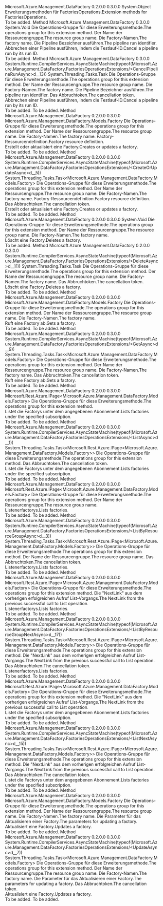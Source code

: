 <Type Name="FactoriesOperationsExtensions" FullName="Microsoft.Azure.Management.DataFactory.FactoriesOperationsExtensions">
  <TypeSignature Language="C#" Value="public static class FactoriesOperationsExtensions" />
  <TypeSignature Language="ILAsm" Value=".class public auto ansi abstract sealed beforefieldinit FactoriesOperationsExtensions extends System.Object" />
  <TypeSignature Language="DocId" Value="T:Microsoft.Azure.Management.DataFactory.FactoriesOperationsExtensions" />
  <TypeSignature Language="VB.NET" Value="Public Module FactoriesOperationsExtensions" />
  <TypeSignature Language="F#" Value="type FactoriesOperationsExtensions = class" />
  <AssemblyInfo>
    <AssemblyName>Microsoft.Azure.Management.DataFactory</AssemblyName>
    <AssemblyVersion>0.2.0.0</AssemblyVersion>
    <AssemblyVersion>0.3.0.0</AssemblyVersion>
  </AssemblyInfo>
  <Base>
    <BaseTypeName>System.Object</BaseTypeName>
  </Base>
  <Interfaces />
  <Docs>
    <summary>
            <span data-ttu-id="1cfda-101">Erweiterungsmethoden für FactoriesOperations.</span><span class="sxs-lookup"><span data-stu-id="1cfda-101">Extension methods for FactoriesOperations.</span></span>
            </summary>
    <remarks>To be added.</remarks>
  </Docs>
  <Members>
    <Member MemberName="CancelPipelineRun">
      <MemberSignature Language="C#" Value="public static void CancelPipelineRun (this Microsoft.Azure.Management.DataFactory.IFactoriesOperations operations, string resourceGroupName, string factoryName, string runId);" />
      <MemberSignature Language="ILAsm" Value=".method public static hidebysig void CancelPipelineRun(class Microsoft.Azure.Management.DataFactory.IFactoriesOperations operations, string resourceGroupName, string factoryName, string runId) cil managed" />
      <MemberSignature Language="DocId" Value="M:Microsoft.Azure.Management.DataFactory.FactoriesOperationsExtensions.CancelPipelineRun(Microsoft.Azure.Management.DataFactory.IFactoriesOperations,System.String,System.String,System.String)" />
      <MemberSignature Language="VB.NET" Value="&lt;Extension()&gt;&#xA;Public Sub CancelPipelineRun (operations As IFactoriesOperations, resourceGroupName As String, factoryName As String, runId As String)" />
      <MemberSignature Language="F#" Value="static member CancelPipelineRun : Microsoft.Azure.Management.DataFactory.IFactoriesOperations * string * string * string -&gt; unit" Usage="Microsoft.Azure.Management.DataFactory.FactoriesOperationsExtensions.CancelPipelineRun (operations, resourceGroupName, factoryName, runId)" />
      <MemberType>Method</MemberType>
      <AssemblyInfo>
        <AssemblyName>Microsoft.Azure.Management.DataFactory</AssemblyName>
        <AssemblyVersion>0.3.0.0</AssemblyVersion>
      </AssemblyInfo>
      <ReturnValue>
        <ReturnType>System.Void</ReturnType>
      </ReturnValue>
      <Parameters>
        <Parameter Name="operations" Type="Microsoft.Azure.Management.DataFactory.IFactoriesOperations" RefType="this" />
        <Parameter Name="resourceGroupName" Type="System.String" />
        <Parameter Name="factoryName" Type="System.String" />
        <Parameter Name="runId" Type="System.String" />
      </Parameters>
      <Docs>
        <param name="operations">
            <span data-ttu-id="1cfda-102">Die Operations-Gruppe für diese Erweiterungsmethode.</span><span class="sxs-lookup"><span data-stu-id="1cfda-102">The operations group for this extension method.</span></span>
            </param>
        <param name="resourceGroupName">
            <span data-ttu-id="1cfda-103">Der Name der Ressourcengruppe.</span><span class="sxs-lookup"><span data-stu-id="1cfda-103">The resource group name.</span></span>
            </param>
        <param name="factoryName">
            <span data-ttu-id="1cfda-104">Die Factory-Namen.</span><span class="sxs-lookup"><span data-stu-id="1cfda-104">The factory name.</span></span>
            </param>
        <param name="runId">
            <span data-ttu-id="1cfda-105">Die Pipeline Bezeichner ausführen.</span><span class="sxs-lookup"><span data-stu-id="1cfda-105">The pipeline run identifier.</span></span>
            </param>
        <summary>
            <span data-ttu-id="1cfda-106">Abbrechen einer Pipeline ausführen, indem die Testlauf-ID.</span><span class="sxs-lookup"><span data-stu-id="1cfda-106">Cancel a pipeline run by its run ID.</span></span>
            </summary>
        <remarks>To be added.</remarks>
      </Docs>
    </Member>
    <Member MemberName="CancelPipelineRunAsync">
      <MemberSignature Language="C#" Value="public static System.Threading.Tasks.Task CancelPipelineRunAsync (this Microsoft.Azure.Management.DataFactory.IFactoriesOperations operations, string resourceGroupName, string factoryName, string runId, System.Threading.CancellationToken cancellationToken = null);" />
      <MemberSignature Language="ILAsm" Value=".method public static hidebysig class System.Threading.Tasks.Task CancelPipelineRunAsync(class Microsoft.Azure.Management.DataFactory.IFactoriesOperations operations, string resourceGroupName, string factoryName, string runId, valuetype System.Threading.CancellationToken cancellationToken) cil managed" />
      <MemberSignature Language="DocId" Value="M:Microsoft.Azure.Management.DataFactory.FactoriesOperationsExtensions.CancelPipelineRunAsync(Microsoft.Azure.Management.DataFactory.IFactoriesOperations,System.String,System.String,System.String,System.Threading.CancellationToken)" />
      <MemberSignature Language="F#" Value="static member CancelPipelineRunAsync : Microsoft.Azure.Management.DataFactory.IFactoriesOperations * string * string * string * System.Threading.CancellationToken -&gt; System.Threading.Tasks.Task" Usage="Microsoft.Azure.Management.DataFactory.FactoriesOperationsExtensions.CancelPipelineRunAsync (operations, resourceGroupName, factoryName, runId, cancellationToken)" />
      <MemberType>Method</MemberType>
      <AssemblyInfo>
        <AssemblyName>Microsoft.Azure.Management.DataFactory</AssemblyName>
        <AssemblyVersion>0.3.0.0</AssemblyVersion>
      </AssemblyInfo>
      <Attributes>
        <Attribute>
          <AttributeName>System.Runtime.CompilerServices.AsyncStateMachine(typeof(Microsoft.Azure.Management.DataFactory.FactoriesOperationsExtensions/&lt;CancelPipelineRunAsync&gt;d__13))</AttributeName>
        </Attribute>
      </Attributes>
      <ReturnValue>
        <ReturnType>System.Threading.Tasks.Task</ReturnType>
      </ReturnValue>
      <Parameters>
        <Parameter Name="operations" Type="Microsoft.Azure.Management.DataFactory.IFactoriesOperations" RefType="this" />
        <Parameter Name="resourceGroupName" Type="System.String" />
        <Parameter Name="factoryName" Type="System.String" />
        <Parameter Name="runId" Type="System.String" />
        <Parameter Name="cancellationToken" Type="System.Threading.CancellationToken" />
      </Parameters>
      <Docs>
        <param name="operations">
            <span data-ttu-id="1cfda-107">Die Operations-Gruppe für diese Erweiterungsmethode.</span><span class="sxs-lookup"><span data-stu-id="1cfda-107">The operations group for this extension method.</span></span>
            </param>
        <param name="resourceGroupName">
            <span data-ttu-id="1cfda-108">Der Name der Ressourcengruppe.</span><span class="sxs-lookup"><span data-stu-id="1cfda-108">The resource group name.</span></span>
            </param>
        <param name="factoryName">
            <span data-ttu-id="1cfda-109">Die Factory-Namen.</span><span class="sxs-lookup"><span data-stu-id="1cfda-109">The factory name.</span></span>
            </param>
        <param name="runId">
            <span data-ttu-id="1cfda-110">Die Pipeline Bezeichner ausführen.</span><span class="sxs-lookup"><span data-stu-id="1cfda-110">The pipeline run identifier.</span></span>
            </param>
        <param name="cancellationToken">
            <span data-ttu-id="1cfda-111">Das Abbruchtoken.</span><span class="sxs-lookup"><span data-stu-id="1cfda-111">The cancellation token.</span></span>
            </param>
        <summary>
            <span data-ttu-id="1cfda-112">Abbrechen einer Pipeline ausführen, indem die Testlauf-ID.</span><span class="sxs-lookup"><span data-stu-id="1cfda-112">Cancel a pipeline run by its run ID.</span></span>
            </summary>
        <returns>To be added.</returns>
        <remarks>To be added.</remarks>
      </Docs>
    </Member>
    <Member MemberName="CreateOrUpdate">
      <MemberSignature Language="C#" Value="public static Microsoft.Azure.Management.DataFactory.Models.Factory CreateOrUpdate (this Microsoft.Azure.Management.DataFactory.IFactoriesOperations operations, string resourceGroupName, string factoryName, Microsoft.Azure.Management.DataFactory.Models.Factory factory);" />
      <MemberSignature Language="ILAsm" Value=".method public static hidebysig class Microsoft.Azure.Management.DataFactory.Models.Factory CreateOrUpdate(class Microsoft.Azure.Management.DataFactory.IFactoriesOperations operations, string resourceGroupName, string factoryName, class Microsoft.Azure.Management.DataFactory.Models.Factory factory) cil managed" />
      <MemberSignature Language="DocId" Value="M:Microsoft.Azure.Management.DataFactory.FactoriesOperationsExtensions.CreateOrUpdate(Microsoft.Azure.Management.DataFactory.IFactoriesOperations,System.String,System.String,Microsoft.Azure.Management.DataFactory.Models.Factory)" />
      <MemberSignature Language="F#" Value="static member CreateOrUpdate : Microsoft.Azure.Management.DataFactory.IFactoriesOperations * string * string * Microsoft.Azure.Management.DataFactory.Models.Factory -&gt; Microsoft.Azure.Management.DataFactory.Models.Factory" Usage="Microsoft.Azure.Management.DataFactory.FactoriesOperationsExtensions.CreateOrUpdate (operations, resourceGroupName, factoryName, factory)" />
      <MemberType>Method</MemberType>
      <AssemblyInfo>
        <AssemblyName>Microsoft.Azure.Management.DataFactory</AssemblyName>
        <AssemblyVersion>0.2.0.0</AssemblyVersion>
        <AssemblyVersion>0.3.0.0</AssemblyVersion>
      </AssemblyInfo>
      <ReturnValue>
        <ReturnType>Microsoft.Azure.Management.DataFactory.Models.Factory</ReturnType>
      </ReturnValue>
      <Parameters>
        <Parameter Name="operations" Type="Microsoft.Azure.Management.DataFactory.IFactoriesOperations" RefType="this" />
        <Parameter Name="resourceGroupName" Type="System.String" />
        <Parameter Name="factoryName" Type="System.String" />
        <Parameter Name="factory" Type="Microsoft.Azure.Management.DataFactory.Models.Factory" />
      </Parameters>
      <Docs>
        <param name="operations">
            <span data-ttu-id="1cfda-113">Die Operations-Gruppe für diese Erweiterungsmethode.</span><span class="sxs-lookup"><span data-stu-id="1cfda-113">The operations group for this extension method.</span></span>
            </param>
        <param name="resourceGroupName">
            <span data-ttu-id="1cfda-114">Der Name der Ressourcengruppe.</span><span class="sxs-lookup"><span data-stu-id="1cfda-114">The resource group name.</span></span>
            </param>
        <param name="factoryName">
            <span data-ttu-id="1cfda-115">Die Factory-Namen.</span><span class="sxs-lookup"><span data-stu-id="1cfda-115">The factory name.</span></span>
            </param>
        <param name="factory">
            <span data-ttu-id="1cfda-116">Factory-Ressourcendefinition.</span><span class="sxs-lookup"><span data-stu-id="1cfda-116">Factory resource definition.</span></span>
            </param>
        <summary>
            <span data-ttu-id="1cfda-117">Erstellt oder aktualisiert eine Factory.</span><span class="sxs-lookup"><span data-stu-id="1cfda-117">Creates or updates a factory.</span></span>
            </summary>
        <returns>To be added.</returns>
        <remarks>To be added.</remarks>
      </Docs>
    </Member>
    <Member MemberName="CreateOrUpdateAsync">
      <MemberSignature Language="C#" Value="public static System.Threading.Tasks.Task&lt;Microsoft.Azure.Management.DataFactory.Models.Factory&gt; CreateOrUpdateAsync (this Microsoft.Azure.Management.DataFactory.IFactoriesOperations operations, string resourceGroupName, string factoryName, Microsoft.Azure.Management.DataFactory.Models.Factory factory, System.Threading.CancellationToken cancellationToken = null);" />
      <MemberSignature Language="ILAsm" Value=".method public static hidebysig class System.Threading.Tasks.Task`1&lt;class Microsoft.Azure.Management.DataFactory.Models.Factory&gt; CreateOrUpdateAsync(class Microsoft.Azure.Management.DataFactory.IFactoriesOperations operations, string resourceGroupName, string factoryName, class Microsoft.Azure.Management.DataFactory.Models.Factory factory, valuetype System.Threading.CancellationToken cancellationToken) cil managed" />
      <MemberSignature Language="DocId" Value="M:Microsoft.Azure.Management.DataFactory.FactoriesOperationsExtensions.CreateOrUpdateAsync(Microsoft.Azure.Management.DataFactory.IFactoriesOperations,System.String,System.String,Microsoft.Azure.Management.DataFactory.Models.Factory,System.Threading.CancellationToken)" />
      <MemberSignature Language="F#" Value="static member CreateOrUpdateAsync : Microsoft.Azure.Management.DataFactory.IFactoriesOperations * string * string * Microsoft.Azure.Management.DataFactory.Models.Factory * System.Threading.CancellationToken -&gt; System.Threading.Tasks.Task&lt;Microsoft.Azure.Management.DataFactory.Models.Factory&gt;" Usage="Microsoft.Azure.Management.DataFactory.FactoriesOperationsExtensions.CreateOrUpdateAsync (operations, resourceGroupName, factoryName, factory, cancellationToken)" />
      <MemberType>Method</MemberType>
      <AssemblyInfo>
        <AssemblyName>Microsoft.Azure.Management.DataFactory</AssemblyName>
        <AssemblyVersion>0.2.0.0</AssemblyVersion>
        <AssemblyVersion>0.3.0.0</AssemblyVersion>
      </AssemblyInfo>
      <Attributes>
        <Attribute>
          <AttributeName>System.Runtime.CompilerServices.AsyncStateMachine(typeof(Microsoft.Azure.Management.DataFactory.FactoriesOperationsExtensions/&lt;CreateOrUpdateAsync&gt;d__5))</AttributeName>
        </Attribute>
      </Attributes>
      <ReturnValue>
        <ReturnType>System.Threading.Tasks.Task&lt;Microsoft.Azure.Management.DataFactory.Models.Factory&gt;</ReturnType>
      </ReturnValue>
      <Parameters>
        <Parameter Name="operations" Type="Microsoft.Azure.Management.DataFactory.IFactoriesOperations" RefType="this" />
        <Parameter Name="resourceGroupName" Type="System.String" />
        <Parameter Name="factoryName" Type="System.String" />
        <Parameter Name="factory" Type="Microsoft.Azure.Management.DataFactory.Models.Factory" />
        <Parameter Name="cancellationToken" Type="System.Threading.CancellationToken" />
      </Parameters>
      <Docs>
        <param name="operations">
            <span data-ttu-id="1cfda-118">Die Operations-Gruppe für diese Erweiterungsmethode.</span><span class="sxs-lookup"><span data-stu-id="1cfda-118">The operations group for this extension method.</span></span>
            </param>
        <param name="resourceGroupName">
            <span data-ttu-id="1cfda-119">Der Name der Ressourcengruppe.</span><span class="sxs-lookup"><span data-stu-id="1cfda-119">The resource group name.</span></span>
            </param>
        <param name="factoryName">
            <span data-ttu-id="1cfda-120">Die Factory-Namen.</span><span class="sxs-lookup"><span data-stu-id="1cfda-120">The factory name.</span></span>
            </param>
        <param name="factory">
            <span data-ttu-id="1cfda-121">Factory-Ressourcendefinition.</span><span class="sxs-lookup"><span data-stu-id="1cfda-121">Factory resource definition.</span></span>
            </param>
        <param name="cancellationToken">
            <span data-ttu-id="1cfda-122">Das Abbruchtoken.</span><span class="sxs-lookup"><span data-stu-id="1cfda-122">The cancellation token.</span></span>
            </param>
        <summary>
            <span data-ttu-id="1cfda-123">Erstellt oder aktualisiert eine Factory.</span><span class="sxs-lookup"><span data-stu-id="1cfda-123">Creates or updates a factory.</span></span>
            </summary>
        <returns>To be added.</returns>
        <remarks>To be added.</remarks>
      </Docs>
    </Member>
    <Member MemberName="Delete">
      <MemberSignature Language="C#" Value="public static void Delete (this Microsoft.Azure.Management.DataFactory.IFactoriesOperations operations, string resourceGroupName, string factoryName);" />
      <MemberSignature Language="ILAsm" Value=".method public static hidebysig void Delete(class Microsoft.Azure.Management.DataFactory.IFactoriesOperations operations, string resourceGroupName, string factoryName) cil managed" />
      <MemberSignature Language="DocId" Value="M:Microsoft.Azure.Management.DataFactory.FactoriesOperationsExtensions.Delete(Microsoft.Azure.Management.DataFactory.IFactoriesOperations,System.String,System.String)" />
      <MemberSignature Language="VB.NET" Value="&lt;Extension()&gt;&#xA;Public Sub Delete (operations As IFactoriesOperations, resourceGroupName As String, factoryName As String)" />
      <MemberSignature Language="F#" Value="static member Delete : Microsoft.Azure.Management.DataFactory.IFactoriesOperations * string * string -&gt; unit" Usage="Microsoft.Azure.Management.DataFactory.FactoriesOperationsExtensions.Delete (operations, resourceGroupName, factoryName)" />
      <MemberType>Method</MemberType>
      <AssemblyInfo>
        <AssemblyName>Microsoft.Azure.Management.DataFactory</AssemblyName>
        <AssemblyVersion>0.2.0.0</AssemblyVersion>
        <AssemblyVersion>0.3.0.0</AssemblyVersion>
      </AssemblyInfo>
      <ReturnValue>
        <ReturnType>System.Void</ReturnType>
      </ReturnValue>
      <Parameters>
        <Parameter Name="operations" Type="Microsoft.Azure.Management.DataFactory.IFactoriesOperations" RefType="this" />
        <Parameter Name="resourceGroupName" Type="System.String" />
        <Parameter Name="factoryName" Type="System.String" />
      </Parameters>
      <Docs>
        <param name="operations">
            <span data-ttu-id="1cfda-124">Die Operations-Gruppe für diese Erweiterungsmethode.</span><span class="sxs-lookup"><span data-stu-id="1cfda-124">The operations group for this extension method.</span></span>
            </param>
        <param name="resourceGroupName">
            <span data-ttu-id="1cfda-125">Der Name der Ressourcengruppe.</span><span class="sxs-lookup"><span data-stu-id="1cfda-125">The resource group name.</span></span>
            </param>
        <param name="factoryName">
            <span data-ttu-id="1cfda-126">Die Factory-Namen.</span><span class="sxs-lookup"><span data-stu-id="1cfda-126">The factory name.</span></span>
            </param>
        <summary>
            <span data-ttu-id="1cfda-127">Löscht eine Factory.</span><span class="sxs-lookup"><span data-stu-id="1cfda-127">Deletes a factory.</span></span>
            </summary>
        <remarks>To be added.</remarks>
      </Docs>
    </Member>
    <Member MemberName="DeleteAsync">
      <MemberSignature Language="C#" Value="public static System.Threading.Tasks.Task DeleteAsync (this Microsoft.Azure.Management.DataFactory.IFactoriesOperations operations, string resourceGroupName, string factoryName, System.Threading.CancellationToken cancellationToken = null);" />
      <MemberSignature Language="ILAsm" Value=".method public static hidebysig class System.Threading.Tasks.Task DeleteAsync(class Microsoft.Azure.Management.DataFactory.IFactoriesOperations operations, string resourceGroupName, string factoryName, valuetype System.Threading.CancellationToken cancellationToken) cil managed" />
      <MemberSignature Language="DocId" Value="M:Microsoft.Azure.Management.DataFactory.FactoriesOperationsExtensions.DeleteAsync(Microsoft.Azure.Management.DataFactory.IFactoriesOperations,System.String,System.String,System.Threading.CancellationToken)" />
      <MemberSignature Language="F#" Value="static member DeleteAsync : Microsoft.Azure.Management.DataFactory.IFactoriesOperations * string * string * System.Threading.CancellationToken -&gt; System.Threading.Tasks.Task" Usage="Microsoft.Azure.Management.DataFactory.FactoriesOperationsExtensions.DeleteAsync (operations, resourceGroupName, factoryName, cancellationToken)" />
      <MemberType>Method</MemberType>
      <AssemblyInfo>
        <AssemblyName>Microsoft.Azure.Management.DataFactory</AssemblyName>
        <AssemblyVersion>0.2.0.0</AssemblyVersion>
        <AssemblyVersion>0.3.0.0</AssemblyVersion>
      </AssemblyInfo>
      <Attributes>
        <Attribute>
          <AttributeName>System.Runtime.CompilerServices.AsyncStateMachine(typeof(Microsoft.Azure.Management.DataFactory.FactoriesOperationsExtensions/&lt;DeleteAsync&gt;d__11))</AttributeName>
        </Attribute>
      </Attributes>
      <ReturnValue>
        <ReturnType>System.Threading.Tasks.Task</ReturnType>
      </ReturnValue>
      <Parameters>
        <Parameter Name="operations" Type="Microsoft.Azure.Management.DataFactory.IFactoriesOperations" RefType="this" />
        <Parameter Name="resourceGroupName" Type="System.String" />
        <Parameter Name="factoryName" Type="System.String" />
        <Parameter Name="cancellationToken" Type="System.Threading.CancellationToken" />
      </Parameters>
      <Docs>
        <param name="operations">
            <span data-ttu-id="1cfda-128">Die Operations-Gruppe für diese Erweiterungsmethode.</span><span class="sxs-lookup"><span data-stu-id="1cfda-128">The operations group for this extension method.</span></span>
            </param>
        <param name="resourceGroupName">
            <span data-ttu-id="1cfda-129">Der Name der Ressourcengruppe.</span><span class="sxs-lookup"><span data-stu-id="1cfda-129">The resource group name.</span></span>
            </param>
        <param name="factoryName">
            <span data-ttu-id="1cfda-130">Die Factory-Namen.</span><span class="sxs-lookup"><span data-stu-id="1cfda-130">The factory name.</span></span>
            </param>
        <param name="cancellationToken">
            <span data-ttu-id="1cfda-131">Das Abbruchtoken.</span><span class="sxs-lookup"><span data-stu-id="1cfda-131">The cancellation token.</span></span>
            </param>
        <summary>
            <span data-ttu-id="1cfda-132">Löscht eine Factory.</span><span class="sxs-lookup"><span data-stu-id="1cfda-132">Deletes a factory.</span></span>
            </summary>
        <returns>To be added.</returns>
        <remarks>To be added.</remarks>
      </Docs>
    </Member>
    <Member MemberName="Get">
      <MemberSignature Language="C#" Value="public static Microsoft.Azure.Management.DataFactory.Models.Factory Get (this Microsoft.Azure.Management.DataFactory.IFactoriesOperations operations, string resourceGroupName, string factoryName);" />
      <MemberSignature Language="ILAsm" Value=".method public static hidebysig class Microsoft.Azure.Management.DataFactory.Models.Factory Get(class Microsoft.Azure.Management.DataFactory.IFactoriesOperations operations, string resourceGroupName, string factoryName) cil managed" />
      <MemberSignature Language="DocId" Value="M:Microsoft.Azure.Management.DataFactory.FactoriesOperationsExtensions.Get(Microsoft.Azure.Management.DataFactory.IFactoriesOperations,System.String,System.String)" />
      <MemberSignature Language="VB.NET" Value="&lt;Extension()&gt;&#xA;Public Function Get (operations As IFactoriesOperations, resourceGroupName As String, factoryName As String) As Factory" />
      <MemberSignature Language="F#" Value="static member Get : Microsoft.Azure.Management.DataFactory.IFactoriesOperations * string * string -&gt; Microsoft.Azure.Management.DataFactory.Models.Factory" Usage="Microsoft.Azure.Management.DataFactory.FactoriesOperationsExtensions.Get (operations, resourceGroupName, factoryName)" />
      <MemberType>Method</MemberType>
      <AssemblyInfo>
        <AssemblyName>Microsoft.Azure.Management.DataFactory</AssemblyName>
        <AssemblyVersion>0.2.0.0</AssemblyVersion>
        <AssemblyVersion>0.3.0.0</AssemblyVersion>
      </AssemblyInfo>
      <ReturnValue>
        <ReturnType>Microsoft.Azure.Management.DataFactory.Models.Factory</ReturnType>
      </ReturnValue>
      <Parameters>
        <Parameter Name="operations" Type="Microsoft.Azure.Management.DataFactory.IFactoriesOperations" RefType="this" />
        <Parameter Name="resourceGroupName" Type="System.String" />
        <Parameter Name="factoryName" Type="System.String" />
      </Parameters>
      <Docs>
        <param name="operations">
            <span data-ttu-id="1cfda-133">Die Operations-Gruppe für diese Erweiterungsmethode.</span><span class="sxs-lookup"><span data-stu-id="1cfda-133">The operations group for this extension method.</span></span>
            </param>
        <param name="resourceGroupName">
            <span data-ttu-id="1cfda-134">Der Name der Ressourcengruppe.</span><span class="sxs-lookup"><span data-stu-id="1cfda-134">The resource group name.</span></span>
            </param>
        <param name="factoryName">
            <span data-ttu-id="1cfda-135">Die Factory-Namen.</span><span class="sxs-lookup"><span data-stu-id="1cfda-135">The factory name.</span></span>
            </param>
        <summary>
            <span data-ttu-id="1cfda-136">Ruft eine Factory ab.</span><span class="sxs-lookup"><span data-stu-id="1cfda-136">Gets a factory.</span></span>
            </summary>
        <returns>To be added.</returns>
        <remarks>To be added.</remarks>
      </Docs>
    </Member>
    <Member MemberName="GetAsync">
      <MemberSignature Language="C#" Value="public static System.Threading.Tasks.Task&lt;Microsoft.Azure.Management.DataFactory.Models.Factory&gt; GetAsync (this Microsoft.Azure.Management.DataFactory.IFactoriesOperations operations, string resourceGroupName, string factoryName, System.Threading.CancellationToken cancellationToken = null);" />
      <MemberSignature Language="ILAsm" Value=".method public static hidebysig class System.Threading.Tasks.Task`1&lt;class Microsoft.Azure.Management.DataFactory.Models.Factory&gt; GetAsync(class Microsoft.Azure.Management.DataFactory.IFactoriesOperations operations, string resourceGroupName, string factoryName, valuetype System.Threading.CancellationToken cancellationToken) cil managed" />
      <MemberSignature Language="DocId" Value="M:Microsoft.Azure.Management.DataFactory.FactoriesOperationsExtensions.GetAsync(Microsoft.Azure.Management.DataFactory.IFactoriesOperations,System.String,System.String,System.Threading.CancellationToken)" />
      <MemberSignature Language="F#" Value="static member GetAsync : Microsoft.Azure.Management.DataFactory.IFactoriesOperations * string * string * System.Threading.CancellationToken -&gt; System.Threading.Tasks.Task&lt;Microsoft.Azure.Management.DataFactory.Models.Factory&gt;" Usage="Microsoft.Azure.Management.DataFactory.FactoriesOperationsExtensions.GetAsync (operations, resourceGroupName, factoryName, cancellationToken)" />
      <MemberType>Method</MemberType>
      <AssemblyInfo>
        <AssemblyName>Microsoft.Azure.Management.DataFactory</AssemblyName>
        <AssemblyVersion>0.2.0.0</AssemblyVersion>
        <AssemblyVersion>0.3.0.0</AssemblyVersion>
      </AssemblyInfo>
      <Attributes>
        <Attribute>
          <AttributeName>System.Runtime.CompilerServices.AsyncStateMachine(typeof(Microsoft.Azure.Management.DataFactory.FactoriesOperationsExtensions/&lt;GetAsync&gt;d__9))</AttributeName>
        </Attribute>
      </Attributes>
      <ReturnValue>
        <ReturnType>System.Threading.Tasks.Task&lt;Microsoft.Azure.Management.DataFactory.Models.Factory&gt;</ReturnType>
      </ReturnValue>
      <Parameters>
        <Parameter Name="operations" Type="Microsoft.Azure.Management.DataFactory.IFactoriesOperations" RefType="this" />
        <Parameter Name="resourceGroupName" Type="System.String" />
        <Parameter Name="factoryName" Type="System.String" />
        <Parameter Name="cancellationToken" Type="System.Threading.CancellationToken" />
      </Parameters>
      <Docs>
        <param name="operations">
            <span data-ttu-id="1cfda-137">Die Operations-Gruppe für diese Erweiterungsmethode.</span><span class="sxs-lookup"><span data-stu-id="1cfda-137">The operations group for this extension method.</span></span>
            </param>
        <param name="resourceGroupName">
            <span data-ttu-id="1cfda-138">Der Name der Ressourcengruppe.</span><span class="sxs-lookup"><span data-stu-id="1cfda-138">The resource group name.</span></span>
            </param>
        <param name="factoryName">
            <span data-ttu-id="1cfda-139">Die Factory-Namen.</span><span class="sxs-lookup"><span data-stu-id="1cfda-139">The factory name.</span></span>
            </param>
        <param name="cancellationToken">
            <span data-ttu-id="1cfda-140">Das Abbruchtoken.</span><span class="sxs-lookup"><span data-stu-id="1cfda-140">The cancellation token.</span></span>
            </param>
        <summary>
            <span data-ttu-id="1cfda-141">Ruft eine Factory ab.</span><span class="sxs-lookup"><span data-stu-id="1cfda-141">Gets a factory.</span></span>
            </summary>
        <returns>To be added.</returns>
        <remarks>To be added.</remarks>
      </Docs>
    </Member>
    <Member MemberName="List">
      <MemberSignature Language="C#" Value="public static Microsoft.Rest.Azure.IPage&lt;Microsoft.Azure.Management.DataFactory.Models.Factory&gt; List (this Microsoft.Azure.Management.DataFactory.IFactoriesOperations operations);" />
      <MemberSignature Language="ILAsm" Value=".method public static hidebysig class Microsoft.Rest.Azure.IPage`1&lt;class Microsoft.Azure.Management.DataFactory.Models.Factory&gt; List(class Microsoft.Azure.Management.DataFactory.IFactoriesOperations operations) cil managed" />
      <MemberSignature Language="DocId" Value="M:Microsoft.Azure.Management.DataFactory.FactoriesOperationsExtensions.List(Microsoft.Azure.Management.DataFactory.IFactoriesOperations)" />
      <MemberSignature Language="VB.NET" Value="&lt;Extension()&gt;&#xA;Public Function List (operations As IFactoriesOperations) As IPage(Of Factory)" />
      <MemberSignature Language="F#" Value="static member List : Microsoft.Azure.Management.DataFactory.IFactoriesOperations -&gt; Microsoft.Rest.Azure.IPage&lt;Microsoft.Azure.Management.DataFactory.Models.Factory&gt;" Usage="Microsoft.Azure.Management.DataFactory.FactoriesOperationsExtensions.List operations" />
      <MemberType>Method</MemberType>
      <AssemblyInfo>
        <AssemblyName>Microsoft.Azure.Management.DataFactory</AssemblyName>
        <AssemblyVersion>0.2.0.0</AssemblyVersion>
        <AssemblyVersion>0.3.0.0</AssemblyVersion>
      </AssemblyInfo>
      <ReturnValue>
        <ReturnType>Microsoft.Rest.Azure.IPage&lt;Microsoft.Azure.Management.DataFactory.Models.Factory&gt;</ReturnType>
      </ReturnValue>
      <Parameters>
        <Parameter Name="operations" Type="Microsoft.Azure.Management.DataFactory.IFactoriesOperations" RefType="this" />
      </Parameters>
      <Docs>
        <param name="operations">
            <span data-ttu-id="1cfda-142">Die Operations-Gruppe für diese Erweiterungsmethode.</span><span class="sxs-lookup"><span data-stu-id="1cfda-142">The operations group for this extension method.</span></span>
            </param>
        <summary>
            <span data-ttu-id="1cfda-143">Listet die Factorys unter dem angegebenen Abonnement.</span><span class="sxs-lookup"><span data-stu-id="1cfda-143">Lists factories under the specified subscription.</span></span>
            </summary>
        <returns>To be added.</returns>
        <remarks>To be added.</remarks>
      </Docs>
    </Member>
    <Member MemberName="ListAsync">
      <MemberSignature Language="C#" Value="public static System.Threading.Tasks.Task&lt;Microsoft.Rest.Azure.IPage&lt;Microsoft.Azure.Management.DataFactory.Models.Factory&gt;&gt; ListAsync (this Microsoft.Azure.Management.DataFactory.IFactoriesOperations operations, System.Threading.CancellationToken cancellationToken = null);" />
      <MemberSignature Language="ILAsm" Value=".method public static hidebysig class System.Threading.Tasks.Task`1&lt;class Microsoft.Rest.Azure.IPage`1&lt;class Microsoft.Azure.Management.DataFactory.Models.Factory&gt;&gt; ListAsync(class Microsoft.Azure.Management.DataFactory.IFactoriesOperations operations, valuetype System.Threading.CancellationToken cancellationToken) cil managed" />
      <MemberSignature Language="DocId" Value="M:Microsoft.Azure.Management.DataFactory.FactoriesOperationsExtensions.ListAsync(Microsoft.Azure.Management.DataFactory.IFactoriesOperations,System.Threading.CancellationToken)" />
      <MemberSignature Language="F#" Value="static member ListAsync : Microsoft.Azure.Management.DataFactory.IFactoriesOperations * System.Threading.CancellationToken -&gt; System.Threading.Tasks.Task&lt;Microsoft.Rest.Azure.IPage&lt;Microsoft.Azure.Management.DataFactory.Models.Factory&gt;&gt;" Usage="Microsoft.Azure.Management.DataFactory.FactoriesOperationsExtensions.ListAsync (operations, cancellationToken)" />
      <MemberType>Method</MemberType>
      <AssemblyInfo>
        <AssemblyName>Microsoft.Azure.Management.DataFactory</AssemblyName>
        <AssemblyVersion>0.2.0.0</AssemblyVersion>
        <AssemblyVersion>0.3.0.0</AssemblyVersion>
      </AssemblyInfo>
      <Attributes>
        <Attribute>
          <AttributeName>System.Runtime.CompilerServices.AsyncStateMachine(typeof(Microsoft.Azure.Management.DataFactory.FactoriesOperationsExtensions/&lt;ListAsync&gt;d__1))</AttributeName>
        </Attribute>
      </Attributes>
      <ReturnValue>
        <ReturnType>System.Threading.Tasks.Task&lt;Microsoft.Rest.Azure.IPage&lt;Microsoft.Azure.Management.DataFactory.Models.Factory&gt;&gt;</ReturnType>
      </ReturnValue>
      <Parameters>
        <Parameter Name="operations" Type="Microsoft.Azure.Management.DataFactory.IFactoriesOperations" RefType="this" />
        <Parameter Name="cancellationToken" Type="System.Threading.CancellationToken" />
      </Parameters>
      <Docs>
        <param name="operations">
            <span data-ttu-id="1cfda-144">Die Operations-Gruppe für diese Erweiterungsmethode.</span><span class="sxs-lookup"><span data-stu-id="1cfda-144">The operations group for this extension method.</span></span>
            </param>
        <param name="cancellationToken">
            <span data-ttu-id="1cfda-145">Das Abbruchtoken.</span><span class="sxs-lookup"><span data-stu-id="1cfda-145">The cancellation token.</span></span>
            </param>
        <summary>
            <span data-ttu-id="1cfda-146">Listet die Factorys unter dem angegebenen Abonnement.</span><span class="sxs-lookup"><span data-stu-id="1cfda-146">Lists factories under the specified subscription.</span></span>
            </summary>
        <returns>To be added.</returns>
        <remarks>To be added.</remarks>
      </Docs>
    </Member>
    <Member MemberName="ListByResourceGroup">
      <MemberSignature Language="C#" Value="public static Microsoft.Rest.Azure.IPage&lt;Microsoft.Azure.Management.DataFactory.Models.Factory&gt; ListByResourceGroup (this Microsoft.Azure.Management.DataFactory.IFactoriesOperations operations, string resourceGroupName);" />
      <MemberSignature Language="ILAsm" Value=".method public static hidebysig class Microsoft.Rest.Azure.IPage`1&lt;class Microsoft.Azure.Management.DataFactory.Models.Factory&gt; ListByResourceGroup(class Microsoft.Azure.Management.DataFactory.IFactoriesOperations operations, string resourceGroupName) cil managed" />
      <MemberSignature Language="DocId" Value="M:Microsoft.Azure.Management.DataFactory.FactoriesOperationsExtensions.ListByResourceGroup(Microsoft.Azure.Management.DataFactory.IFactoriesOperations,System.String)" />
      <MemberSignature Language="VB.NET" Value="&lt;Extension()&gt;&#xA;Public Function ListByResourceGroup (operations As IFactoriesOperations, resourceGroupName As String) As IPage(Of Factory)" />
      <MemberSignature Language="F#" Value="static member ListByResourceGroup : Microsoft.Azure.Management.DataFactory.IFactoriesOperations * string -&gt; Microsoft.Rest.Azure.IPage&lt;Microsoft.Azure.Management.DataFactory.Models.Factory&gt;" Usage="Microsoft.Azure.Management.DataFactory.FactoriesOperationsExtensions.ListByResourceGroup (operations, resourceGroupName)" />
      <MemberType>Method</MemberType>
      <AssemblyInfo>
        <AssemblyName>Microsoft.Azure.Management.DataFactory</AssemblyName>
        <AssemblyVersion>0.2.0.0</AssemblyVersion>
        <AssemblyVersion>0.3.0.0</AssemblyVersion>
      </AssemblyInfo>
      <ReturnValue>
        <ReturnType>Microsoft.Rest.Azure.IPage&lt;Microsoft.Azure.Management.DataFactory.Models.Factory&gt;</ReturnType>
      </ReturnValue>
      <Parameters>
        <Parameter Name="operations" Type="Microsoft.Azure.Management.DataFactory.IFactoriesOperations" RefType="this" />
        <Parameter Name="resourceGroupName" Type="System.String" />
      </Parameters>
      <Docs>
        <param name="operations">
            <span data-ttu-id="1cfda-147">Die Operations-Gruppe für diese Erweiterungsmethode.</span><span class="sxs-lookup"><span data-stu-id="1cfda-147">The operations group for this extension method.</span></span>
            </param>
        <param name="resourceGroupName">
            <span data-ttu-id="1cfda-148">Der Name der Ressourcengruppe.</span><span class="sxs-lookup"><span data-stu-id="1cfda-148">The resource group name.</span></span>
            </param>
        <summary>
            <span data-ttu-id="1cfda-149">Listenerfactorys.</span><span class="sxs-lookup"><span data-stu-id="1cfda-149">Lists factories.</span></span>
            </summary>
        <returns>To be added.</returns>
        <remarks>To be added.</remarks>
      </Docs>
    </Member>
    <Member MemberName="ListByResourceGroupAsync">
      <MemberSignature Language="C#" Value="public static System.Threading.Tasks.Task&lt;Microsoft.Rest.Azure.IPage&lt;Microsoft.Azure.Management.DataFactory.Models.Factory&gt;&gt; ListByResourceGroupAsync (this Microsoft.Azure.Management.DataFactory.IFactoriesOperations operations, string resourceGroupName, System.Threading.CancellationToken cancellationToken = null);" />
      <MemberSignature Language="ILAsm" Value=".method public static hidebysig class System.Threading.Tasks.Task`1&lt;class Microsoft.Rest.Azure.IPage`1&lt;class Microsoft.Azure.Management.DataFactory.Models.Factory&gt;&gt; ListByResourceGroupAsync(class Microsoft.Azure.Management.DataFactory.IFactoriesOperations operations, string resourceGroupName, valuetype System.Threading.CancellationToken cancellationToken) cil managed" />
      <MemberSignature Language="DocId" Value="M:Microsoft.Azure.Management.DataFactory.FactoriesOperationsExtensions.ListByResourceGroupAsync(Microsoft.Azure.Management.DataFactory.IFactoriesOperations,System.String,System.Threading.CancellationToken)" />
      <MemberSignature Language="F#" Value="static member ListByResourceGroupAsync : Microsoft.Azure.Management.DataFactory.IFactoriesOperations * string * System.Threading.CancellationToken -&gt; System.Threading.Tasks.Task&lt;Microsoft.Rest.Azure.IPage&lt;Microsoft.Azure.Management.DataFactory.Models.Factory&gt;&gt;" Usage="Microsoft.Azure.Management.DataFactory.FactoriesOperationsExtensions.ListByResourceGroupAsync (operations, resourceGroupName, cancellationToken)" />
      <MemberType>Method</MemberType>
      <AssemblyInfo>
        <AssemblyName>Microsoft.Azure.Management.DataFactory</AssemblyName>
        <AssemblyVersion>0.2.0.0</AssemblyVersion>
        <AssemblyVersion>0.3.0.0</AssemblyVersion>
      </AssemblyInfo>
      <Attributes>
        <Attribute>
          <AttributeName>System.Runtime.CompilerServices.AsyncStateMachine(typeof(Microsoft.Azure.Management.DataFactory.FactoriesOperationsExtensions/&lt;ListByResourceGroupAsync&gt;d__3))</AttributeName>
        </Attribute>
      </Attributes>
      <ReturnValue>
        <ReturnType>System.Threading.Tasks.Task&lt;Microsoft.Rest.Azure.IPage&lt;Microsoft.Azure.Management.DataFactory.Models.Factory&gt;&gt;</ReturnType>
      </ReturnValue>
      <Parameters>
        <Parameter Name="operations" Type="Microsoft.Azure.Management.DataFactory.IFactoriesOperations" RefType="this" />
        <Parameter Name="resourceGroupName" Type="System.String" />
        <Parameter Name="cancellationToken" Type="System.Threading.CancellationToken" />
      </Parameters>
      <Docs>
        <param name="operations">
            <span data-ttu-id="1cfda-150">Die Operations-Gruppe für diese Erweiterungsmethode.</span><span class="sxs-lookup"><span data-stu-id="1cfda-150">The operations group for this extension method.</span></span>
            </param>
        <param name="resourceGroupName">
            <span data-ttu-id="1cfda-151">Der Name der Ressourcengruppe.</span><span class="sxs-lookup"><span data-stu-id="1cfda-151">The resource group name.</span></span>
            </param>
        <param name="cancellationToken">
            <span data-ttu-id="1cfda-152">Das Abbruchtoken.</span><span class="sxs-lookup"><span data-stu-id="1cfda-152">The cancellation token.</span></span>
            </param>
        <summary>
            <span data-ttu-id="1cfda-153">Listenerfactorys.</span><span class="sxs-lookup"><span data-stu-id="1cfda-153">Lists factories.</span></span>
            </summary>
        <returns>To be added.</returns>
        <remarks>To be added.</remarks>
      </Docs>
    </Member>
    <Member MemberName="ListByResourceGroupNext">
      <MemberSignature Language="C#" Value="public static Microsoft.Rest.Azure.IPage&lt;Microsoft.Azure.Management.DataFactory.Models.Factory&gt; ListByResourceGroupNext (this Microsoft.Azure.Management.DataFactory.IFactoriesOperations operations, string nextPageLink);" />
      <MemberSignature Language="ILAsm" Value=".method public static hidebysig class Microsoft.Rest.Azure.IPage`1&lt;class Microsoft.Azure.Management.DataFactory.Models.Factory&gt; ListByResourceGroupNext(class Microsoft.Azure.Management.DataFactory.IFactoriesOperations operations, string nextPageLink) cil managed" />
      <MemberSignature Language="DocId" Value="M:Microsoft.Azure.Management.DataFactory.FactoriesOperationsExtensions.ListByResourceGroupNext(Microsoft.Azure.Management.DataFactory.IFactoriesOperations,System.String)" />
      <MemberSignature Language="VB.NET" Value="&lt;Extension()&gt;&#xA;Public Function ListByResourceGroupNext (operations As IFactoriesOperations, nextPageLink As String) As IPage(Of Factory)" />
      <MemberSignature Language="F#" Value="static member ListByResourceGroupNext : Microsoft.Azure.Management.DataFactory.IFactoriesOperations * string -&gt; Microsoft.Rest.Azure.IPage&lt;Microsoft.Azure.Management.DataFactory.Models.Factory&gt;" Usage="Microsoft.Azure.Management.DataFactory.FactoriesOperationsExtensions.ListByResourceGroupNext (operations, nextPageLink)" />
      <MemberType>Method</MemberType>
      <AssemblyInfo>
        <AssemblyName>Microsoft.Azure.Management.DataFactory</AssemblyName>
        <AssemblyVersion>0.2.0.0</AssemblyVersion>
        <AssemblyVersion>0.3.0.0</AssemblyVersion>
      </AssemblyInfo>
      <ReturnValue>
        <ReturnType>Microsoft.Rest.Azure.IPage&lt;Microsoft.Azure.Management.DataFactory.Models.Factory&gt;</ReturnType>
      </ReturnValue>
      <Parameters>
        <Parameter Name="operations" Type="Microsoft.Azure.Management.DataFactory.IFactoriesOperations" RefType="this" />
        <Parameter Name="nextPageLink" Type="System.String" />
      </Parameters>
      <Docs>
        <param name="operations">
            <span data-ttu-id="1cfda-154">Die Operations-Gruppe für diese Erweiterungsmethode.</span><span class="sxs-lookup"><span data-stu-id="1cfda-154">The operations group for this extension method.</span></span>
            </param>
        <param name="nextPageLink">
            <span data-ttu-id="1cfda-155">Die "NextLink" aus dem vorherigen erfolgreichen Aufruf List-Vorgangs.</span><span class="sxs-lookup"><span data-stu-id="1cfda-155">The NextLink from the previous successful call to List operation.</span></span>
            </param>
        <summary>
            <span data-ttu-id="1cfda-156">Listenerfactorys.</span><span class="sxs-lookup"><span data-stu-id="1cfda-156">Lists factories.</span></span>
            </summary>
        <returns>To be added.</returns>
        <remarks>To be added.</remarks>
      </Docs>
    </Member>
    <Member MemberName="ListByResourceGroupNextAsync">
      <MemberSignature Language="C#" Value="public static System.Threading.Tasks.Task&lt;Microsoft.Rest.Azure.IPage&lt;Microsoft.Azure.Management.DataFactory.Models.Factory&gt;&gt; ListByResourceGroupNextAsync (this Microsoft.Azure.Management.DataFactory.IFactoriesOperations operations, string nextPageLink, System.Threading.CancellationToken cancellationToken = null);" />
      <MemberSignature Language="ILAsm" Value=".method public static hidebysig class System.Threading.Tasks.Task`1&lt;class Microsoft.Rest.Azure.IPage`1&lt;class Microsoft.Azure.Management.DataFactory.Models.Factory&gt;&gt; ListByResourceGroupNextAsync(class Microsoft.Azure.Management.DataFactory.IFactoriesOperations operations, string nextPageLink, valuetype System.Threading.CancellationToken cancellationToken) cil managed" />
      <MemberSignature Language="DocId" Value="M:Microsoft.Azure.Management.DataFactory.FactoriesOperationsExtensions.ListByResourceGroupNextAsync(Microsoft.Azure.Management.DataFactory.IFactoriesOperations,System.String,System.Threading.CancellationToken)" />
      <MemberSignature Language="F#" Value="static member ListByResourceGroupNextAsync : Microsoft.Azure.Management.DataFactory.IFactoriesOperations * string * System.Threading.CancellationToken -&gt; System.Threading.Tasks.Task&lt;Microsoft.Rest.Azure.IPage&lt;Microsoft.Azure.Management.DataFactory.Models.Factory&gt;&gt;" Usage="Microsoft.Azure.Management.DataFactory.FactoriesOperationsExtensions.ListByResourceGroupNextAsync (operations, nextPageLink, cancellationToken)" />
      <MemberType>Method</MemberType>
      <AssemblyInfo>
        <AssemblyName>Microsoft.Azure.Management.DataFactory</AssemblyName>
        <AssemblyVersion>0.2.0.0</AssemblyVersion>
        <AssemblyVersion>0.3.0.0</AssemblyVersion>
      </AssemblyInfo>
      <Attributes>
        <Attribute>
          <AttributeName>System.Runtime.CompilerServices.AsyncStateMachine(typeof(Microsoft.Azure.Management.DataFactory.FactoriesOperationsExtensions/&lt;ListByResourceGroupNextAsync&gt;d__17))</AttributeName>
        </Attribute>
      </Attributes>
      <ReturnValue>
        <ReturnType>System.Threading.Tasks.Task&lt;Microsoft.Rest.Azure.IPage&lt;Microsoft.Azure.Management.DataFactory.Models.Factory&gt;&gt;</ReturnType>
      </ReturnValue>
      <Parameters>
        <Parameter Name="operations" Type="Microsoft.Azure.Management.DataFactory.IFactoriesOperations" RefType="this" />
        <Parameter Name="nextPageLink" Type="System.String" />
        <Parameter Name="cancellationToken" Type="System.Threading.CancellationToken" />
      </Parameters>
      <Docs>
        <param name="operations">
            <span data-ttu-id="1cfda-157">Die Operations-Gruppe für diese Erweiterungsmethode.</span><span class="sxs-lookup"><span data-stu-id="1cfda-157">The operations group for this extension method.</span></span>
            </param>
        <param name="nextPageLink">
            <span data-ttu-id="1cfda-158">Die "NextLink" aus dem vorherigen erfolgreichen Aufruf List-Vorgangs.</span><span class="sxs-lookup"><span data-stu-id="1cfda-158">The NextLink from the previous successful call to List operation.</span></span>
            </param>
        <param name="cancellationToken">
            <span data-ttu-id="1cfda-159">Das Abbruchtoken.</span><span class="sxs-lookup"><span data-stu-id="1cfda-159">The cancellation token.</span></span>
            </param>
        <summary>
            <span data-ttu-id="1cfda-160">Listenerfactorys.</span><span class="sxs-lookup"><span data-stu-id="1cfda-160">Lists factories.</span></span>
            </summary>
        <returns>To be added.</returns>
        <remarks>To be added.</remarks>
      </Docs>
    </Member>
    <Member MemberName="ListNext">
      <MemberSignature Language="C#" Value="public static Microsoft.Rest.Azure.IPage&lt;Microsoft.Azure.Management.DataFactory.Models.Factory&gt; ListNext (this Microsoft.Azure.Management.DataFactory.IFactoriesOperations operations, string nextPageLink);" />
      <MemberSignature Language="ILAsm" Value=".method public static hidebysig class Microsoft.Rest.Azure.IPage`1&lt;class Microsoft.Azure.Management.DataFactory.Models.Factory&gt; ListNext(class Microsoft.Azure.Management.DataFactory.IFactoriesOperations operations, string nextPageLink) cil managed" />
      <MemberSignature Language="DocId" Value="M:Microsoft.Azure.Management.DataFactory.FactoriesOperationsExtensions.ListNext(Microsoft.Azure.Management.DataFactory.IFactoriesOperations,System.String)" />
      <MemberSignature Language="VB.NET" Value="&lt;Extension()&gt;&#xA;Public Function ListNext (operations As IFactoriesOperations, nextPageLink As String) As IPage(Of Factory)" />
      <MemberSignature Language="F#" Value="static member ListNext : Microsoft.Azure.Management.DataFactory.IFactoriesOperations * string -&gt; Microsoft.Rest.Azure.IPage&lt;Microsoft.Azure.Management.DataFactory.Models.Factory&gt;" Usage="Microsoft.Azure.Management.DataFactory.FactoriesOperationsExtensions.ListNext (operations, nextPageLink)" />
      <MemberType>Method</MemberType>
      <AssemblyInfo>
        <AssemblyName>Microsoft.Azure.Management.DataFactory</AssemblyName>
        <AssemblyVersion>0.2.0.0</AssemblyVersion>
        <AssemblyVersion>0.3.0.0</AssemblyVersion>
      </AssemblyInfo>
      <ReturnValue>
        <ReturnType>Microsoft.Rest.Azure.IPage&lt;Microsoft.Azure.Management.DataFactory.Models.Factory&gt;</ReturnType>
      </ReturnValue>
      <Parameters>
        <Parameter Name="operations" Type="Microsoft.Azure.Management.DataFactory.IFactoriesOperations" RefType="this" />
        <Parameter Name="nextPageLink" Type="System.String" />
      </Parameters>
      <Docs>
        <param name="operations">
            <span data-ttu-id="1cfda-161">Die Operations-Gruppe für diese Erweiterungsmethode.</span><span class="sxs-lookup"><span data-stu-id="1cfda-161">The operations group for this extension method.</span></span>
            </param>
        <param name="nextPageLink">
            <span data-ttu-id="1cfda-162">Die "NextLink" aus dem vorherigen erfolgreichen Aufruf List-Vorgangs.</span><span class="sxs-lookup"><span data-stu-id="1cfda-162">The NextLink from the previous successful call to List operation.</span></span>
            </param>
        <summary>
            <span data-ttu-id="1cfda-163">Listet die Factorys unter dem angegebenen Abonnement.</span><span class="sxs-lookup"><span data-stu-id="1cfda-163">Lists factories under the specified subscription.</span></span>
            </summary>
        <returns>To be added.</returns>
        <remarks>To be added.</remarks>
      </Docs>
    </Member>
    <Member MemberName="ListNextAsync">
      <MemberSignature Language="C#" Value="public static System.Threading.Tasks.Task&lt;Microsoft.Rest.Azure.IPage&lt;Microsoft.Azure.Management.DataFactory.Models.Factory&gt;&gt; ListNextAsync (this Microsoft.Azure.Management.DataFactory.IFactoriesOperations operations, string nextPageLink, System.Threading.CancellationToken cancellationToken = null);" />
      <MemberSignature Language="ILAsm" Value=".method public static hidebysig class System.Threading.Tasks.Task`1&lt;class Microsoft.Rest.Azure.IPage`1&lt;class Microsoft.Azure.Management.DataFactory.Models.Factory&gt;&gt; ListNextAsync(class Microsoft.Azure.Management.DataFactory.IFactoriesOperations operations, string nextPageLink, valuetype System.Threading.CancellationToken cancellationToken) cil managed" />
      <MemberSignature Language="DocId" Value="M:Microsoft.Azure.Management.DataFactory.FactoriesOperationsExtensions.ListNextAsync(Microsoft.Azure.Management.DataFactory.IFactoriesOperations,System.String,System.Threading.CancellationToken)" />
      <MemberSignature Language="F#" Value="static member ListNextAsync : Microsoft.Azure.Management.DataFactory.IFactoriesOperations * string * System.Threading.CancellationToken -&gt; System.Threading.Tasks.Task&lt;Microsoft.Rest.Azure.IPage&lt;Microsoft.Azure.Management.DataFactory.Models.Factory&gt;&gt;" Usage="Microsoft.Azure.Management.DataFactory.FactoriesOperationsExtensions.ListNextAsync (operations, nextPageLink, cancellationToken)" />
      <MemberType>Method</MemberType>
      <AssemblyInfo>
        <AssemblyName>Microsoft.Azure.Management.DataFactory</AssemblyName>
        <AssemblyVersion>0.2.0.0</AssemblyVersion>
        <AssemblyVersion>0.3.0.0</AssemblyVersion>
      </AssemblyInfo>
      <Attributes>
        <Attribute>
          <AttributeName>System.Runtime.CompilerServices.AsyncStateMachine(typeof(Microsoft.Azure.Management.DataFactory.FactoriesOperationsExtensions/&lt;ListNextAsync&gt;d__15))</AttributeName>
        </Attribute>
      </Attributes>
      <ReturnValue>
        <ReturnType>System.Threading.Tasks.Task&lt;Microsoft.Rest.Azure.IPage&lt;Microsoft.Azure.Management.DataFactory.Models.Factory&gt;&gt;</ReturnType>
      </ReturnValue>
      <Parameters>
        <Parameter Name="operations" Type="Microsoft.Azure.Management.DataFactory.IFactoriesOperations" RefType="this" />
        <Parameter Name="nextPageLink" Type="System.String" />
        <Parameter Name="cancellationToken" Type="System.Threading.CancellationToken" />
      </Parameters>
      <Docs>
        <param name="operations">
            <span data-ttu-id="1cfda-164">Die Operations-Gruppe für diese Erweiterungsmethode.</span><span class="sxs-lookup"><span data-stu-id="1cfda-164">The operations group for this extension method.</span></span>
            </param>
        <param name="nextPageLink">
            <span data-ttu-id="1cfda-165">Die "NextLink" aus dem vorherigen erfolgreichen Aufruf List-Vorgangs.</span><span class="sxs-lookup"><span data-stu-id="1cfda-165">The NextLink from the previous successful call to List operation.</span></span>
            </param>
        <param name="cancellationToken">
            <span data-ttu-id="1cfda-166">Das Abbruchtoken.</span><span class="sxs-lookup"><span data-stu-id="1cfda-166">The cancellation token.</span></span>
            </param>
        <summary>
            <span data-ttu-id="1cfda-167">Listet die Factorys unter dem angegebenen Abonnement.</span><span class="sxs-lookup"><span data-stu-id="1cfda-167">Lists factories under the specified subscription.</span></span>
            </summary>
        <returns>To be added.</returns>
        <remarks>To be added.</remarks>
      </Docs>
    </Member>
    <Member MemberName="Update">
      <MemberSignature Language="C#" Value="public static Microsoft.Azure.Management.DataFactory.Models.Factory Update (this Microsoft.Azure.Management.DataFactory.IFactoriesOperations operations, string resourceGroupName, string factoryName, Microsoft.Azure.Management.DataFactory.Models.FactoryUpdateParameters factoryUpdateParameters);" />
      <MemberSignature Language="ILAsm" Value=".method public static hidebysig class Microsoft.Azure.Management.DataFactory.Models.Factory Update(class Microsoft.Azure.Management.DataFactory.IFactoriesOperations operations, string resourceGroupName, string factoryName, class Microsoft.Azure.Management.DataFactory.Models.FactoryUpdateParameters factoryUpdateParameters) cil managed" />
      <MemberSignature Language="DocId" Value="M:Microsoft.Azure.Management.DataFactory.FactoriesOperationsExtensions.Update(Microsoft.Azure.Management.DataFactory.IFactoriesOperations,System.String,System.String,Microsoft.Azure.Management.DataFactory.Models.FactoryUpdateParameters)" />
      <MemberSignature Language="F#" Value="static member Update : Microsoft.Azure.Management.DataFactory.IFactoriesOperations * string * string * Microsoft.Azure.Management.DataFactory.Models.FactoryUpdateParameters -&gt; Microsoft.Azure.Management.DataFactory.Models.Factory" Usage="Microsoft.Azure.Management.DataFactory.FactoriesOperationsExtensions.Update (operations, resourceGroupName, factoryName, factoryUpdateParameters)" />
      <MemberType>Method</MemberType>
      <AssemblyInfo>
        <AssemblyName>Microsoft.Azure.Management.DataFactory</AssemblyName>
        <AssemblyVersion>0.2.0.0</AssemblyVersion>
        <AssemblyVersion>0.3.0.0</AssemblyVersion>
      </AssemblyInfo>
      <ReturnValue>
        <ReturnType>Microsoft.Azure.Management.DataFactory.Models.Factory</ReturnType>
      </ReturnValue>
      <Parameters>
        <Parameter Name="operations" Type="Microsoft.Azure.Management.DataFactory.IFactoriesOperations" RefType="this" />
        <Parameter Name="resourceGroupName" Type="System.String" />
        <Parameter Name="factoryName" Type="System.String" />
        <Parameter Name="factoryUpdateParameters" Type="Microsoft.Azure.Management.DataFactory.Models.FactoryUpdateParameters" />
      </Parameters>
      <Docs>
        <param name="operations">
            <span data-ttu-id="1cfda-168">Die Operations-Gruppe für diese Erweiterungsmethode.</span><span class="sxs-lookup"><span data-stu-id="1cfda-168">The operations group for this extension method.</span></span>
            </param>
        <param name="resourceGroupName">
            <span data-ttu-id="1cfda-169">Der Name der Ressourcengruppe.</span><span class="sxs-lookup"><span data-stu-id="1cfda-169">The resource group name.</span></span>
            </param>
        <param name="factoryName">
            <span data-ttu-id="1cfda-170">Die Factory-Namen.</span><span class="sxs-lookup"><span data-stu-id="1cfda-170">The factory name.</span></span>
            </param>
        <param name="factoryUpdateParameters">
            <span data-ttu-id="1cfda-171">Die Parameter für das Aktualisieren einer Factory.</span><span class="sxs-lookup"><span data-stu-id="1cfda-171">The parameters for updating a factory.</span></span>
            </param>
        <summary>
            <span data-ttu-id="1cfda-172">Aktualisiert eine Factory.</span><span class="sxs-lookup"><span data-stu-id="1cfda-172">Updates a factory.</span></span>
            </summary>
        <returns>To be added.</returns>
        <remarks>To be added.</remarks>
      </Docs>
    </Member>
    <Member MemberName="UpdateAsync">
      <MemberSignature Language="C#" Value="public static System.Threading.Tasks.Task&lt;Microsoft.Azure.Management.DataFactory.Models.Factory&gt; UpdateAsync (this Microsoft.Azure.Management.DataFactory.IFactoriesOperations operations, string resourceGroupName, string factoryName, Microsoft.Azure.Management.DataFactory.Models.FactoryUpdateParameters factoryUpdateParameters, System.Threading.CancellationToken cancellationToken = null);" />
      <MemberSignature Language="ILAsm" Value=".method public static hidebysig class System.Threading.Tasks.Task`1&lt;class Microsoft.Azure.Management.DataFactory.Models.Factory&gt; UpdateAsync(class Microsoft.Azure.Management.DataFactory.IFactoriesOperations operations, string resourceGroupName, string factoryName, class Microsoft.Azure.Management.DataFactory.Models.FactoryUpdateParameters factoryUpdateParameters, valuetype System.Threading.CancellationToken cancellationToken) cil managed" />
      <MemberSignature Language="DocId" Value="M:Microsoft.Azure.Management.DataFactory.FactoriesOperationsExtensions.UpdateAsync(Microsoft.Azure.Management.DataFactory.IFactoriesOperations,System.String,System.String,Microsoft.Azure.Management.DataFactory.Models.FactoryUpdateParameters,System.Threading.CancellationToken)" />
      <MemberSignature Language="F#" Value="static member UpdateAsync : Microsoft.Azure.Management.DataFactory.IFactoriesOperations * string * string * Microsoft.Azure.Management.DataFactory.Models.FactoryUpdateParameters * System.Threading.CancellationToken -&gt; System.Threading.Tasks.Task&lt;Microsoft.Azure.Management.DataFactory.Models.Factory&gt;" Usage="Microsoft.Azure.Management.DataFactory.FactoriesOperationsExtensions.UpdateAsync (operations, resourceGroupName, factoryName, factoryUpdateParameters, cancellationToken)" />
      <MemberType>Method</MemberType>
      <AssemblyInfo>
        <AssemblyName>Microsoft.Azure.Management.DataFactory</AssemblyName>
        <AssemblyVersion>0.2.0.0</AssemblyVersion>
        <AssemblyVersion>0.3.0.0</AssemblyVersion>
      </AssemblyInfo>
      <Attributes>
        <Attribute>
          <AttributeName>System.Runtime.CompilerServices.AsyncStateMachine(typeof(Microsoft.Azure.Management.DataFactory.FactoriesOperationsExtensions/&lt;UpdateAsync&gt;d__7))</AttributeName>
        </Attribute>
      </Attributes>
      <ReturnValue>
        <ReturnType>System.Threading.Tasks.Task&lt;Microsoft.Azure.Management.DataFactory.Models.Factory&gt;</ReturnType>
      </ReturnValue>
      <Parameters>
        <Parameter Name="operations" Type="Microsoft.Azure.Management.DataFactory.IFactoriesOperations" RefType="this" />
        <Parameter Name="resourceGroupName" Type="System.String" />
        <Parameter Name="factoryName" Type="System.String" />
        <Parameter Name="factoryUpdateParameters" Type="Microsoft.Azure.Management.DataFactory.Models.FactoryUpdateParameters" />
        <Parameter Name="cancellationToken" Type="System.Threading.CancellationToken" />
      </Parameters>
      <Docs>
        <param name="operations">
            <span data-ttu-id="1cfda-173">Die Operations-Gruppe für diese Erweiterungsmethode.</span><span class="sxs-lookup"><span data-stu-id="1cfda-173">The operations group for this extension method.</span></span>
            </param>
        <param name="resourceGroupName">
            <span data-ttu-id="1cfda-174">Der Name der Ressourcengruppe.</span><span class="sxs-lookup"><span data-stu-id="1cfda-174">The resource group name.</span></span>
            </param>
        <param name="factoryName">
            <span data-ttu-id="1cfda-175">Die Factory-Namen.</span><span class="sxs-lookup"><span data-stu-id="1cfda-175">The factory name.</span></span>
            </param>
        <param name="factoryUpdateParameters">
            <span data-ttu-id="1cfda-176">Die Parameter für das Aktualisieren einer Factory.</span><span class="sxs-lookup"><span data-stu-id="1cfda-176">The parameters for updating a factory.</span></span>
            </param>
        <param name="cancellationToken">
            <span data-ttu-id="1cfda-177">Das Abbruchtoken.</span><span class="sxs-lookup"><span data-stu-id="1cfda-177">The cancellation token.</span></span>
            </param>
        <summary>
            <span data-ttu-id="1cfda-178">Aktualisiert eine Factory.</span><span class="sxs-lookup"><span data-stu-id="1cfda-178">Updates a factory.</span></span>
            </summary>
        <returns>To be added.</returns>
        <remarks>To be added.</remarks>
      </Docs>
    </Member>
  </Members>
</Type>